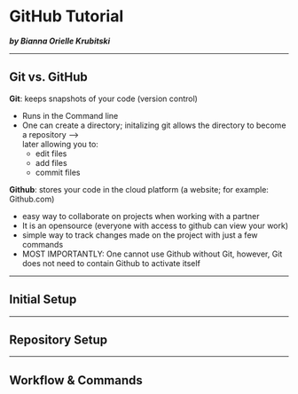 # GitHub Tutorial

_**by Bianna Orielle Krubitski**_

---
## Git vs. GitHub
**Git**: keeps snapshots of your code (version control)  
* Runs in the Command line  
* One can create a directory; initalizing git allows the directory to become a repository -->   
later allowing you to:
    * edit files
    * add files
    * commit files

**Github**: stores your code in the cloud platform (a website; for example: Github.com)
* easy way to collaborate on projects when working with a partner
* It is an opensource (everyone with access to github can view your work)
* simple way to track changes made on the project with just a few commands
* MOST IMPORTANTLY: One cannot use Github without Git, however, Git does not need to contain Github to activate itself 


---
## Initial Setup



---
## Repository Setup



---
## Workflow & Commands